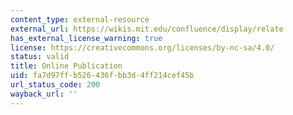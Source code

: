 ```yaml
---
content_type: external-resource
external_url: https://wikis.mit.edu/confluence/display/relate
has_external_license_warning: true
license: https://creativecommons.org/licenses/by-nc-sa/4.0/
status: valid
title: Online Publication
uid: fa7d97ff-b526-436f-bb3d-4ff214cef45b
url_status_code: 200
wayback_url: ''
---
```

